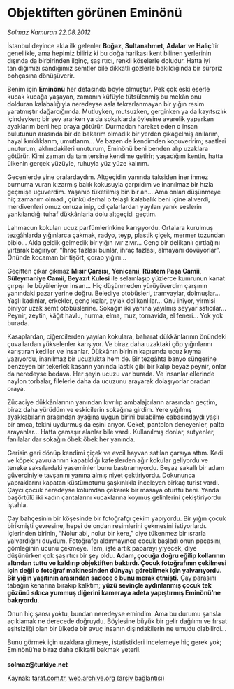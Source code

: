 # Objektiften görünen Eminönü

*Solmaz Kamuran 22.08.2012*

<div class="yazi"><p>İstanbul deyince akla ilk gelenler <b>Boğaz</b>, <b>Sultanahmet</b>, <b>Adalar</b> ve <b>Haliç</b>’tir genellikle, ama hepimiz biliriz ki bu doğa harikası kent bilinen yerlerinin dışında da birbirinden ilginç, şaşırtıcı, renkli köşelerle doludur. Hatta iyi tanıdığımızı sandığımız semtler bile dikkatli gözlerle bakıldığında bir sürpriz bohçasına dönüşüverir.</p>
<p>Benim için <b>Eminönü</b> her defasında böyle olmuştur. Pek çok eski eserle kucak kucağa yaşayan, zamanın küfüyle tütsülenmiş bu mekân onu dolduran kalabalığıyla neredeyse asla tekrarlanmayan bir yığın resim yaratmıştır dağarcığımda. Mutluyken, mutsuzken, gerginken ya da kayıtsızlık içindeyken; bir şey ararken ya da sokaklarda öylesine avarelik yaparken ayaklarım beni hep oraya götürür. Durmadan hareket eden o insan bulutunun arasında bir de bakarım olmadık bir yerden çıkagelmiş anılarım, hayal kırıklıklarım, umutlarım... Ve bazen de kendimden kopuveririm; saatleri unuturum, aklımdakileri unuturum, Eminönü beni benden alıp uzaklara götürür. Kimi zaman da tam tersine kendime getirir; yaşadığım kentin, hatta ülkenin gerçek yüzüyle, ruhuyla yüz yüze kalırım. </p>
<p>Geçenlerde yine oralardaydım. Altgeçidin yanında taksiden iner inmez burnuma vuran kızarmış balık kokusuyla çarpıldım ve inanılmaz bir hızla geçmişe uçuverdim. Yaşanıp tüketilmiş bin bir an... Ama onları düşünmeye hiç zamanım olmadı, çünkü derhal o telaşlı kalabalık beni içine alıverdi, merdivenleri omuz omuza inip, cd çalarlardan yayılan yanık seslerin yankılandığı tuhaf dükkânlarla dolu altgeçidi geçtim. </p>
<p>Lahmacun kokuları ucuz parfümlerinkine karışıyordu. Ortalara kurulmuş tezgâhlarda yığınlarca çakmak, radyo, teyp, plastik çiçek, mermer tozundan biblo... Akla geldik gelmedik bir yığın ıvır zıvır... Genç bir delikanlı gırtlağını yırtarak bağırıyor, “İhraç fazlası bunlar, ihraç fazlası, almayanı dövüyorlar”. Önünde kocaman bir tişört, çorap yığını...</p>
<p>Geçitten çıkar çıkmaz <b>Mısır Çarsısı</b>, <b>Yenicami</b>, <b>Rüstem Paşa Camii</b>, <b>Süleymaniye Camii</b>, <b>Beyazıt Kulesi</b> ile selamlaşıp yüzlerce kumrunun kanat çırpışı ile büyüleniyor insan... Hiç düşünmeden yürüyüverdim çarşının yanındaki pazar yerine doğru. Belediye otobüsleri, tramvaylar, dolmuşlar... Yaşlı kadınlar, erkekler, genç kızlar, aylak delikanlılar... Onu iniyor, yirmisi biniyor uzak semt otobüslerine. Sokağın iki yanına yayılmış seyyar satıcılar... Peynir, zeytin, kâğıt havlu, hurma, elma, muz, tornavida, el feneri... Yok yok burada. </p>
<p>Kasaplardan, ciğercilerden yayılan kokulara, baharat dükkânlarının önündeki çuvallardan yükselenler karışıyor. Ve biraz daha uzaktaki çöp yığınlarını karıştıran kediler ve insanlar. Dükkânın birinin kapısında ucuz kıyma yazıyordu, inanılmaz bir ucuzlukta hem de. Bir tezgâhta banyo süngerine benzeyen bir tekerlek kaşarın yanında lastik gibi bir kalıp beyaz peynir, onlar da neredeyse bedava. Her şeyin ucuzu var burada. Ve insanlar ellerinde naylon torbalar, filelerle daha da ucuzunu arayarak dolaşıyorlar oradan oraya. </p>
<p>Zücaciye dükkânlarının yanından kıvrılıp ambalajcıların arasından geçtim, biraz daha yürüdüm ve eskicilerin sokağına girdim. Yere yığılmış ayakkabıların arasından ayağına uygun birini bulabilme çabasındaydı yaşlı bir amca, tekini uydurmuş da eşini arıyor. Ceket, pantolon deneyenler, palto arayanlar... Hatta çamaşır alanlar bile vardı. Kullanılmış donlar, sutyenler, fanilalar dar sokağın öbek öbek her yanında. </p>
<p>Gerisin geri dönüp kendimi çiçek ve evcil hayvan satılan çarsıya attım. Kedi ve köpek yavrularının kapatıldığı kafeslerden ağır kokular geliyordu ve teneke saksılardaki yaseminler bunu bastıramıyordu. Beyaz sakallı bir adam güverciniyle tavşanını yanına almış niyet çektiriyordu. Dokununca yapraklarını kapatan küstümotunu şaşkınlıkla inceleyen birkaç turist vardı. Çaycı çocuk neredeyse kolumdan çekerek bir masaya oturttu beni. Yanda başörtülü iki kadın çantalarını kucaklarına koymuş gelinlerini çekiştiriyordu iştahla. </p>
<p>Çay bahçesinin bir köşesinde bir fotoğrafçı çekim yapıyordu. Bir yığın çocuk birikmişti çevresine, hepsi de ondan resimlerini çekmesini istiyorlardı. İçlerinden birinin, “Nolur abi, nolur bir kere,” diye tükenmez bir ısrarla yalvardığını duydum. Fotoğrafçı aldırmayınca çocuk başladı onun paçasını, gömleğinin ucunu çekmeye. Tam, işte artık paparayı yiyecek, diye düşünürken çok şaşırtıcı bir şey oldu. <b>Adam, çocuğa doğru eğilip kollarının altından tuttu ve kaldırıp objektiften baktırdı. Çocuk fotoğrafının çekilmesi için değil o fotoğraf makinesinden dünyayı görebilmek için yalvarıyordu. Bir yığın yaşıtının arasından sadece o bunu merak etmişti.</b> Çay parasını tabağın kenarına bırakıp kalktım; <b>yüzü sevinçle aydınlanmış çocuk tek gözünü sıkıca yummuş diğerini kameraya adeta yapıştırmış Eminönü’ne bakıyordu</b>. </p>
<p>Onun hiç şansı yoktu, bundan neredeyse emindim. Ama bu durumu şansla açıklamak ne derecede doğruydu. Böylesine büyük bir gelir dağılımı ve fırsat eşitsizliği olan bir ülkede bir avuç insanın dışındakilerin ne umudu olabilirdi... </p>
<p>Bunu görmek için uzaklara gitmeye, istatistikleri incelemeye hiç gerek yok; Eminönü’ne biraz daha dikkatli bakmak yeterli.<br/><br/><b>solmaz@turkiye.net</b></p>
</div>

Kaynak: [taraf.com.tr](http://www.taraf.com.tr/solmaz-kamuran/makale-objektiften-gorunen-eminonu.htm), [web.archive.org (arşiv bağlantısı)](http://web.archive.org/web/20140203165836/http://www.taraf.com.tr/solmaz-kamuran/makale-objektiften-gorunen-eminonu.htm)
